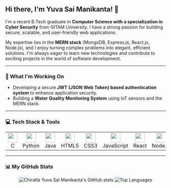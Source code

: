 ## Hi there, I'm Yuva Sai Manikanta! 👋
I'm a recent B.Tech graduate in **Computer Science with a specialization in Cyber Security** from GITAM University. I have a strong passion for building secure, scalable, and user-friendly web applications.

My expertise lies in the **MERN stack** (MongoDB, Express.js, React.js, Node.js), and I enjoy turning complex problems into elegant, efficient solutions. I'm always eager to learn new technologies and contribute to exciting projects in the world of software development.

---

### 🚀 What I'm Working On

-   Developing a secure **JWT (JSON Web Token) based authentication system** to enhance application security.
-   Building a **Water Quality Monitoring System** using IoT sensors and the MERN stack.

---

### 💻 Tech Stack & Tools

<table>
  <tr>
    <td align="center">
      <img src="https://cdn.jsdelivr.net/gh/devicons/devicon/icons/c/c-original.svg" width="30" /><br/>C
    </td>
    <td align="center">
      <img src="https://cdn.jsdelivr.net/gh/devicons/devicon/icons/python/python-original.svg" width="30" /><br/>Python
    </td>
    <td align="center">
      <img src="https://cdn.jsdelivr.net/gh/devicons/devicon/icons/java/java-original.svg" width="30" /><br/>Java
    </td>
    <td align="center">
      <img src="https://cdn.jsdelivr.net/gh/devicons/devicon/icons/html5/html5-original.svg" width="30" /><br/>HTML5
    </td>
    <td align="center">
      <img src="https://cdn.jsdelivr.net/gh/devicons/devicon/icons/css3/css3-original.svg" width="30" /><br/>CSS3
    </td>
    <td align="center">
      <img src="https://cdn.jsdelivr.net/gh/devicons/devicon/icons/javascript/javascript-original.svg" width="30" /><br/>JavaScript
    </td>
    <td align="center">
      <img src="https://cdn.jsdelivr.net/gh/devicons/devicon/icons/react/react-original.svg" width="30" /><br/>React
    </td>
    <td align="center">
      <img src="https://cdn.jsdelivr.net/gh/devicons/devicon/icons/nodejs/nodejs-original.svg" width="30" /><br/>Node.js
    </td>
    <td align="center">
      <img src="https://cdn.jsdelivr.net/gh/devicons/devicon/icons/express/express-original.svg" width="30" /><br/>Express
    </td>
    <td align="center">
      <img src="https://cdn.jsdelivr.net/gh/devicons/devicon/icons/mongodb/mongodb-original.svg" width="30" /><br/>MongoDB
    </td>
    <td align="center">
      <img src="https://cdn.jsdelivr.net/gh/devicons/devicon/icons/mysql/mysql-original.svg" width="30" /><br/>SQL
    </td>
    <td align="center">
      <img src="https://cdn.jsdelivr.net/gh/devicons/devicon/icons/github/github-original.svg" width="30" /><br/>GitHub
    </td>
    <td align="center">
      <img src="https://www.vectorlogo.zone/logos/getpostman/getpostman-icon.svg" width="30" /><br/>Postman
    </td>
  </tr>
</table>

---

### 📊 My GitHub Stats

<p align="center">
  <img src="https://github-readme-stats.vercel.app/api?username=chiratlayuva&show_icons=true&theme=radical&rank_icon=github" alt="Chiratla Yuva Sai Manikanta's GitHub stats" />
  <img src="https://github-readme-stats.vercel.app/api/top-langs/?username=chiratlayuva&layout=compact&theme=radical" alt="Top Languages" />
</p>
